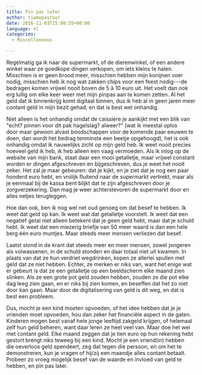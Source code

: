 ```yaml
---
title: Pin pas later
author: tiamopastoor
date: 2016-11-03T15:00:55+00:00
language: nl
categories:
  - Miscellaneous

---
```

Regelmatig ga ik naar de supermarkt, of de dierenwinkel, of een andere winkel waar ze goedkope dingen verkopen, om iets kleins te halen. Misschien is er geen brood meer, misschien hebben mijn konijnen voer nodig, misschien heb ik nog wat zakken chips voor een feest nodig---de bedragen komen vrijwel nooit boven de 5 à 10 euro uit. Het voelt dan ook erg lullig om elke keer weer met mijn pinpas aan te komen zetten. Al het geld dat ik binnenkrijg komt digitaal binnen, dus ik heb al in geen jaren meer contant geld in mijn bezit gehad, en dat is best wel onhandig.

Niet alleen is het onhandig omdat de caissière je aankijkt met een blik van "echt? pinnen voor dit pak hagelslag? alweer?" (wat ik meestal oplos door maar gewoon alvast boodschappen voor de komende paar eeuwen te doen, dan wordt het bedrag tenminste een beetje opgehoogd), het is ook onhandig omdat ik nauwelijks zicht op mijn geld heb. Ik weet nooit precies hoeveel geld ik heb, ik heb alleen een vaag vermoeden. Als ik inlog op de website van mijn bank, staat daar een mooi getalletje, maar vrijwel constant worden er dingen afgeschreven en bijgeschreven, dus je weet het nooit zeker. Het zal je maar gebeuren: dat je kijkt, en je ziet dat je nog een paar honderd euro hebt, en vrolijk fluitend naar de supermarkt vertrekt, maar als je eenmaal bij de kassa bent blijkt dat te zijn afgeschreven door je zorgverzekering. Dan mag je weer achterstevoren de supermarkt door en alles netjes terugleggen.


Hoe dan ook, ben ik nog wel net oud genoeg om dat besef te hebben. Ik weet dat geld op kan. Ik weet wat dat getalletje voorstelt. Ik weet dat een negatief getal niet alleen betekent dat je geen geld hebt, maar dat je schuld hebt. Ik weet dat een miezerig briefje van 50 meer waard is dan een hele berg één euro muntjes. Maar steeds meer mensen verliezen dat besef.

Laatst stond in de krant dat steeds meer en meer mensen, zowel jongeren als volwassenen, in de schuld stonden en daar totaal niet uit kwamen. In plaats van dat ze hun verdriet wegdrinken, kopen ze allerlei spullen met geld dat ze niet hebben. Echter, ze merken er niks van, want het enige wat er gebeurt is dat ze een getalletje op een beeldscherm elke maand zien slinken. Als ze een grote pot geld zouden hebben, zouden ze die pot elke dag leeg zien gaan, en er niks bij zien komen, en beseffen dat het zo niet door kan gaan. Maar door de digitalisering van geld is dit weg, en dat is best een probleem.

Dus, mocht je een kind moeten opvoeden, of het idee hebben dat je je vrienden moet opvoeden, hou dan zeker het financiële aspect in de gaten. Kinderen mogen best vanaf hele jonge leeftijd zakgeld krijgen, of helemaal zelf hun geld beheren, want daar leren ze heel veel van. Maar doe het wel met contant geld. Elke maand zeggen dat je tien euro op hun rekening hebt gestort brengt niks teweeg bij een kind. Mocht je een vriend(in) hebben die oeverloos geld spendeert, zeg dat tegen die persoon, en om het te demonstreren, kun je vragen of hij/zij een maandje alles contant betaalt. Probeer zo vroeg mogelijk besef van de waarde en invloed van geld te hebben, en pin pas later.